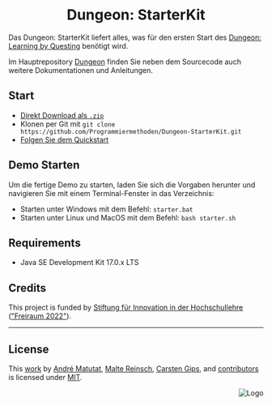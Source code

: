 <h1 align="center">Dungeon: StarterKit</h1>

Das Dungeon: StarterKit liefert alles, was für den ersten Start des [Dungeon: Learning by Questing](https://github.com/Programmiermethoden/Dungeon) benötigt wird.

Im Hauptrepository [Dungeon](https://github.com/Programmiermethoden/Dungeon) finden Sie neben dem Sourcecode auch weitere Dokumentationen und Anleitungen.

## Start
*   [Direkt Download als `.zip`](https://github.com/Programmiermethoden/Dungeon-StarterKit/archive/refs/heads/master.zip)
*   Klonen per Git mit `git clone https://github.com/Programmiermethoden/Dungeon-StarterKit.git`
*   [Folgen Sie dem Quickstart](https://github.com/Programmiermethoden/Dungeon/tree/master/dungeon/doc/quickstart.md)

## Demo Starten

Um die fertige Demo zu starten, laden Sie sich die Vorgaben herunter und navigieren Sie mit einem Terminal-Fenster in das Verzeichnis:

*   Starten unter Windows mit dem Befehl: `starter.bat`
*   Starten unter Linux und MacOS mit dem Befehl: `bash starter.sh`

## Requirements

- Java SE Development Kit 17.0.x LTS

## Credits

This project is funded by [Stiftung für Innovation in der Hochschullehre](https://stiftung-hochschullehre.de)
(["Freiraum 2022"](https://stiftung-hochschullehre.de/foerderung/freiraum2022/)).

---

## License

This [work](https://github.com/Programmiermethoden/Dungeon-StarterKit) by
[André Matutat](https://github.com/AMatutat),
[Malte Reinsch](https://github.com/malt-r),
[Carsten Gips](https://github.com/cagix), and
[contributors](https://github.com/Programmiermethoden/Dungeon/graphs/contributors)
is licensed under [MIT](LICENSE.md).

<p align="right"><img src="https://github.com/Programmiermethoden/Dungeon/blob/master/doc/img/logo/cat_logo_64x64.png" alt="Logo"></p>
